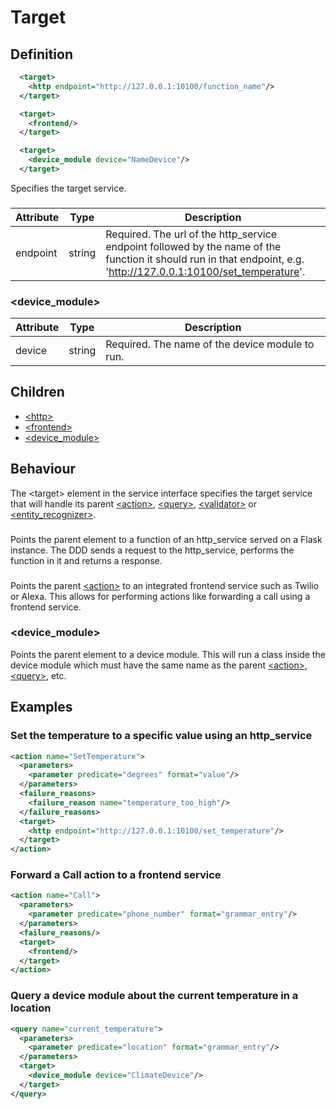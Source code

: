 # Target

## Definition
```xml
  <target>
    <http endpoint="http://127.0.0.1:10100/function_name"/>
  </target>
```
```xml
  <target>
    <frontend/>
  </target>
```
```xml
  <target>
    <device_module device="NameDevice"/>
  </target>
```

Specifies the target service.

### <http>

Attribute | Type | Description
--- | --- | ---
endpoint | string | Required. The url of the http_service endpoint followed by the name of the function it should run in that endpoint, e.g. 'http://127.0.0.1:10100/set_temperature'.

### <device_module>

Attribute | Type | Description |
--- | --- | --- |
device | string | Required. The name of the device module to run. |


## Children

- [<http\>](#http)
- [<frontend\>](#frontend)
- [<device_module\>](#device_module)


## Behaviour

The <target\> element in the service interface specifies the target service that will handle its parent [<action\>](/dialog-domain-description-definition/service_interface/elements/action), [<query\>](/dialog-domain-description-definition/service_interface/elements/query), [<validator\>](/dialog-domain-description-definition/service_interface/elements/validator) or [<entity_recognizer\>](/dialog-domain-description-definition/service_interface/elements/entity_recognizer).

### <http>

Points the parent element to a function of an http_service served on a Flask instance. The DDD sends a request to the http_service, performs the function in it and returns a response. <!--LINK to API docs-->

### <frontend>

Points the parent [<action\>](/dialog-domain-description-definition/service_interface/elements/action) to an integrated frontend service such as Twilio or Alexa. This allows for performing actions like forwarding a call using a frontend service.

<!-- I think it would be good to point (or have it here) to some list of the frontend actions already implemented in TDM. There is one in the Taiga wiki. -->

### <device_module>

Points the parent element to a device module. This will run a class inside the device module which must have the same name as the parent [<action\>](/dialog-domain-description-definition/service_interface/elements/action), [<query\>](/dialog-domain-description-definition/service_interface/elements/action), etc.


## Examples

### Set the temperature to a specific value using an http_service

```xml
<action name="SetTemperature">
  <parameters>
    <parameter predicate="degrees" format="value"/>
  </parameters>
  <failure_reasons>
    <failure_reason name="temperature_too_high"/>
  </failure_reasons>
  <target>
    <http endpoint="http://127.0.0.1:10100/set_temperature"/>
  </target>
</action>
```

### Forward a Call action to a frontend service

```xml
<action name="Call">
  <parameters>
    <parameter predicate="phone_number" format="grammar_entry"/>
  </parameters>
  <failure_reasons/>
  <target>
    <frontend/>
  </target>
</action>
```

### Query a device module about the current temperature in a location

```xml
<query name="current_temperature">
  <parameters>
    <parameter predicate="location" format="grammar_entry"/>
  </parameters>
  <target>
    <device_module device="ClimateDevice"/>
  </target>
</query>
```
